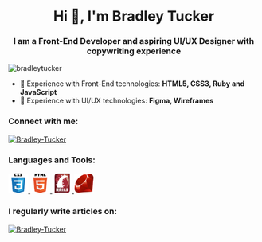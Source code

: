 <h1 align="center">Hi 👋, I'm Bradley Tucker</h1>
<h3 align="center">I am a Front-End Developer and aspiring UI/UX Designer with copywriting experience</h3>

<p align="left"> <img src="https://komarev.com/ghpvc/?username=bradleytucker&label=Profile%20views&color=0e75b6&style=flat" alt="bradleytucker" /> </p>

- 🌱 Experience with Front-End technologies: **HTML5, CSS3, Ruby and JavaScript** 
- 🌱 Experience with UI/UX technologies: **Figma, Wireframes**

<h3 align="left">Connect with me:</h3>
<p align="left">
<a href="https://www.linkedin.com/in/bradley-tucker-b0a160132" target="blank"><img align="center" src="https://raw.githubusercontent.com/rahuldkjain/github-profile-readme-generator/master/src/images/icons/Social/linked-in-alt.svg" alt="Bradley-Tucker" height="30" width="40" /></a>
</p>

<h3 align="left">Languages and Tools:</h3>
<p align="left"> <a href="https://www.w3schools.com/css/" target="_blank" rel="noreferrer"> <img src="https://raw.githubusercontent.com/devicons/devicon/master/icons/css3/css3-original-wordmark.svg" alt="css3" width="40" height="40"/> </a> <a href="https://www.w3.org/html/" target="_blank" rel="noreferrer"> <img src="https://raw.githubusercontent.com/devicons/devicon/master/icons/html5/html5-original-wordmark.svg" alt="html5" width="40" height="40"/> </a> <a href="https://rubyonrails.org" target="_blank" rel="noreferrer"> <img src="https://raw.githubusercontent.com/devicons/devicon/master/icons/rails/rails-original-wordmark.svg" alt="rails" width="40" height="40"/> </a> <a href="https://www.ruby-lang.org/en/" target="_blank" rel="noreferrer"> <img src="https://raw.githubusercontent.com/devicons/devicon/master/icons/ruby/ruby-original.svg" alt="ruby" width="40" height="40"/> </a> </p>

<h3 align="left">I regularly write articles on:</h3>
<a href="https://bradley-tucker.medium.com" target="blank"><img align="center" 
src="https://cdn-icons-png.flaticon.com/512/4401/4401405.png" alt="Bradley-Tucker" height="30" width="40" /></a>
</p>
